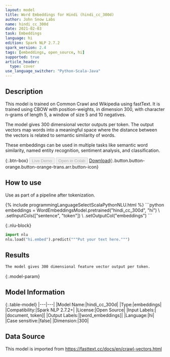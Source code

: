 ```yaml
---
layout: model
title: Word Embeddings for Hindi (hindi_cc_300d)
author: John Snow Labs
name: hindi_cc_300d
date: 2021-02-03
task: Embeddings
language: hi
edition: Spark NLP 2.7.2
spark_version: 2.4
tags: [embeddings, open_source, hi]
supported: true
article_header:
  type: cover
use_language_switcher: "Python-Scala-Java"
---
```


## Description

This model is trained on Common Crawl and Wikipedia using fastText. It is trained using CBOW with position-weights, in dimension 300, with character n-grams of length 5, a window of size 5 and 10 negatives.

The model gives 300 dimensional vector outputs per token. The output vectors map words into a meaningful space where the distance between the vectors is related to semantic similarity of words.

These embeddings can be used in multiple tasks like semantic word similarity, named entity recognition, sentiment analysis, and classification.

{:.btn-box}
<button class="button button-orange" disabled>Live Demo</button>
<button class="button button-orange" disabled>Open in Colab</button>
[Download](https://s3.amazonaws.com/auxdata.johnsnowlabs.com/public/models/hindi_cc_300d_hi_2.7.2_2.4_1612362695785.zip){:.button.button-orange.button-orange-trans.arr.button-icon}

## How to use

Use as part of a pipeline after tokenization.

<div class="tabs-box" markdown="1">
{% include programmingLanguageSelectScalaPythonNLU.html %}
```python
embeddings = WordEmbeddingsModel.pretrained("hindi_cc_300d", "hi") \
        .setInputCols(["sentence", "token"]) \
        .setOutputCol("embeddings")
```



{:.nlu-block}
```python
import nlu
nlu.load("hi.embed").predict("""Put your text here.""")
```

</div>

## Results

```bash
The model gives 300 dimensional feature vector output per token.
```

{:.model-param}
## Model Information

{:.table-model}
|---|---|
|Model Name:|hindi_cc_300d|
|Type:|embeddings|
|Compatibility:|Spark NLP 2.7.2+|
|License:|Open Source|
|Input Labels:|[document, token]|
|Output Labels:|[word_embeddings]|
|Language:|hi|
|Case sensitive:|false|
|Dimension:|300|

## Data Source

This model is imported from https://fasttext.cc/docs/en/crawl-vectors.html